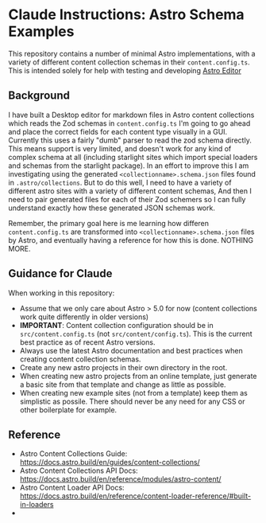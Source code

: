 # Claude Instructions: Astro Schema Examples

This repository contains a number of minimal Astro implementations, with a variety of different content collection schemas in their `content.config.ts`. This is intended solely for help with testing and developing [Astro Editor](https://astroeditor.danny.is/)

## Background

I have built a Desktop editor for markdown files in Astro content collections which reads the Zod schemas in `content.config.ts` I'm going to go ahead and place the correct fields for each content type visually in a GUI. Currently this uses a fairly "dumb" parser to read the zod schema directly. This means support is very limited, and doesn't work for any kind of complex schema at all (including starlight sites which import special loaders and schemas from the starlight package). In an effort to improve this I am investigating using the generated `<collectionname>.schema.json` files found in `.astro/collections`. But to do this well, I need to have a variety of different astro sites with a variety of different content schemas, And then I need to pair generated files for each of their Zod schemers so I can fully understand exactly how these generated JSON schemas work.

Remember, the primary goal here is me learning how differen `content.config.ts` are transformed into `<collectionname>.schema.json` files by Astro, and eventually having a reference for how this is done. NOTHING MORE.

## Guidance for Claude

When working in this repository:

- Assume that we only care about Astro > 5.0 for now (content collections work quite differently in older versions)
- **IMPORTANT**: Content collection configuration should be in `src/content.config.ts` (not `src/content/config.ts`). This is the current best practice as of recent Astro versions.
- Always use the latest Astro documentation and best practices when creating content collection schemas.
- Create any new astro projects in their own directory in the root.
- When creating new astro projects from an online template, just generate a basic site from that template and change as little as possible.
- When creating new example sites (not from a template) keep them as simplistic as possile. There should never be any need for any CSS or other boilerplate for example.

## Reference

- Astro Content Collections Guide: https://docs.astro.build/en/guides/content-collections/
- Astro Content Collections API Docs: https://docs.astro.build/en/reference/modules/astro-content/
- Astro Content Loader API Docs: https://docs.astro.build/en/reference/content-loader-reference/#built-in-loaders
-
